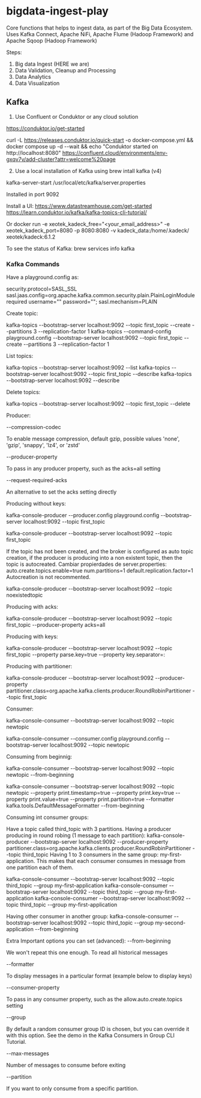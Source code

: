# bigdata-ingest-play
Core functions that helps to ingest data, as part of the Big Data Ecosystem. Uses Kafka Connect, Apache NiFi, Apache Flume (Hadoop Framework) and Apache Sqoop (Hadoop Framework)

Steps:
1. Big data Ingest (HERE we are)
2. Data Validation, Cleanup and Processing
3. Data Analytics
4. Data Visualization


## Kafka

1. Use Confluent or Conduktor or any cloud solution

https://conduktor.io/get-started

curl -L https://releases.conduktor.io/quick-start -o docker-compose.yml && docker compose up -d --wait && echo "Conduktor started on http://localhost:8080"
https://confluent.cloud/environments/env-gxqv7v/add-cluster?attr=welcome%20page

2. Use a local installation of Kafka using brew intall kafka (v4)

kafka-server-start /usr/local/etc/kafka/server.properties

Installed in port 9092

Install a UI: https://www.datastreamhouse.com/get-started
https://learn.conduktor.io/kafka/kafka-topics-cli-tutorial/

Or docker run -e xeotek_kadeck_free="<your_email_address>" -e xeotek_kadeck_port=8080 -p 8080:8080 -v kadeck_data:/home/.kadeck/ xeotek/kadeck:6.1.2

To see the status of Kafka:
brew services info kafka

### Kafka Commands

Have a playground.config as:

security.protocol=SASL_SSL
sasl.jaas.config=org.apache.kafka.common.security.plain.PlainLoginModule required username="" password="";
sasl.mechanism=PLAIN

Create topic: 

kafka-topics --bootstrap-server localhost:9092 --topic first_topic --create --partitions 3 --replication-factor 1
kafka-topics --command-config playground.config --bootstrap-server localhost:9092 --topic first_topic --create --partitions 3 --replication-factor 1

List topics:

kafka-topics --bootstrap-server localhost:9092 --list
kafka-topics --bootstrap-server localhost:9092 --topic first_topic --describe
kafka-topics --bootstrap-server localhost:9092 --describe

Delete topics:

kafka-topics --bootstrap-server localhost:9092 --topic first_topic --delete

Producer:

--compression-codec

To enable message compression, default gzip, possible values 'none', 'gzip', 'snappy', 'lz4', or 'zstd'

--producer-property

To pass in any producer property, such as the acks=all setting

--request-required-acks

An alternative to set the acks setting directly

Producing without keys:

kafka-console-producer --producer.config playground.config --bootstrap-server localhost:9092 --topic first_topic

kafka-console-producer --bootstrap-server localhost:9092 --topic first_topic

If the topic has not been created, and the broker is configured as auto topic creation, if the producer is producing into a non existent topic, then the topic is autocreated.
Cambiar propierdades de server.properties:
auto.create.topics.enable=true
num.partitions=1
default.replication.factor=1
Autocreation is not recommented.

kafka-console-producer --bootstrap-server localhost:9092 --topic noexistedtopic

Producing with acks:

kafka-console-producer --bootstrap-server localhost:9092 --topic first_topic --producer-property acks=all

Producing with keys:

kafka-console-producer --bootstrap-server localhost:9092 --topic first_topic --property parse.key=true --property key.separator=:

Producing with partitioner:

kafka-console-producer --bootstrap-server localhost:9092 --producer-property partitioner.class=org.apache.kafka.clients.producer.RoundRobinPartitioner --topic first_topic

Consumer:

kafka-console-consumer --bootstrap-server localhost:9092 --topic newtopic 

kafka-console-consumer --consumer.config playground.config --bootstrap-server localhost:9092 --topic newtopic 

Consuming from beginnig:

kafka-console-consumer --bootstrap-server localhost:9092 --topic newtopic --from-beginning

kafka-console-consumer --bootstrap-server localhost:9092 --topic newtopic --property print.timestamp=true --property print.key=true --property print.value=true --property print.partition=true --formatter kafka.tools.DefaultMessageFormatter --from-beginning

Consuming int consumer groups:

Have a topic called third_topic with 3 partitions.
Having a producer producing in round robing (1 message to each partition): kafka-console-producer --bootstrap-server localhost:9092 --producer-property partitioner.class=org.apache.kafka.clients.producer.RoundRobinPartitioner --topic third_topic 
Having 1 to 3 consumers in the same group: my-first-application. This makes that each consumer consumes in message from one partition each of them.

kafka-console-consumer --bootstrap-server localhost:9092 --topic third_topic --group my-first-application
kafka-console-consumer --bootstrap-server localhost:9092 --topic third_topic --group my-first-application
kafka-console-consumer --bootstrap-server localhost:9092 --topic third_topic --group my-first-application

Having other consumer in another group: kafka-console-consumer --bootstrap-server localhost:9092 --topic third_topic --group my-second-application --from-beginning

Extra Important options you can set (advanced):
--from-beginning

We won't repeat this one enough. To read all historical messages

--formatter

To display messages in a particular format (example below to display keys)

--consumer-property

To pass in any consumer property, such as the allow.auto.create.topics setting

--group

By default a random consumer group ID is chosen, but you can override it with this option. See the demo in the Kafka Consumers in Group CLI Tutorial.

--max-messages

Number of messages to consume before exiting

--partition

If you want to only consume from a specific partition.
